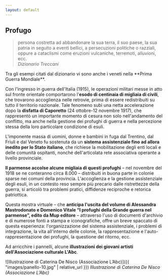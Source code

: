 ```yaml
---
layout: default
---
```


## **Profugo**

<blockquote class="blockquote">
  persona costretta ad abbandonare la sua terra, il suo paese, la sua 
  patria in seguito a eventi bellici, a persecuzioni politiche o razziali, 
  oppure a cataclismi come eruzioni vulcaniche, terremoti, alluvioni, ecc.
  <footer class="blockquote-footer"><cite title="Source Title">Dizionario Treccani</cite></footer>
</blockquote>
Tra gli esempi citati dal dizionario vi sono anche i veneti nella **Prima Guerra Mondiale**.


Con l'ingresso in guerra dell'Italia (1915), le operazioni militari messe in atto sul fronte orientale comportarono l'**esodo di centinaia di migliaia di civili**, che trovarono accoglienza nelle retrovie, prima di essere redistribuiti su tutto il territorio nazionale. Tale fenomeno subì una netta accelerazione dopo la **disfatta di Caporetto** (24 ottobre-12 novembre 1917), che rappresentò un importante momento di cesura non solo nell'andamento del conflitto, ma anche nella gestione dei profughi di guerra e nella percezione stessa della loro particolare condizione di esuli.

L'imponente massa di uomini, donne e bambini in fuga dal Trentino, dal Friuli e dal Veneto fu sostenuta da un **sistema assistenziale fino ad allora inedito per lo Stato italiano**, che richiese la mobilitazione degli enti locali e delle comunità ospitanti, nonché dell'articolata rete associativa operante a livello provinciale.

**Il parmense accolse alcune migliaia di questi profughi** – nel novembre del 1918 se ne conteranno circa 8.000 – distribuiti in buona parte in colonie sparse nei comuni della provincia. L'accoglienza e la gestione assistenziale degli esuli, in un contesto reso sempre più precario dalle ristrettezze della guerra, si articolò tra problemi pratici, diffidenze reciproche e retorica patriottica.

Questa mostra virtuale – che **anticipa l'uscita del volume di Alessandra Mastrodonato e Domenico Vitale “I profughi della Grande guerra nel parmense”, edito da Mup editore** – attraverso l'uso di documenti d'archivio e di numerose fonti a stampa e iconografiche, offre un breve spaccato di questa esperienza: l'organizzazione del sistema assistenziale, i problemi di integrazione, la vita all'interno delle colonie, la rappresentazione e l'auto-rappresentazione dei profughi, la questione del ritorno, ecc.

Ad arricchire i pannelli, alcune **illustrazioni dei giovani artisti dell'Associazione culturale L'Abc**.

![Illustrazione di Caterina De Nisco (Associazione L’Abc)]({{ "images/panello-10.jpg" | relative_url }})
*Illustrazione di Caterina De Nisco (Associazione L’Abc)*